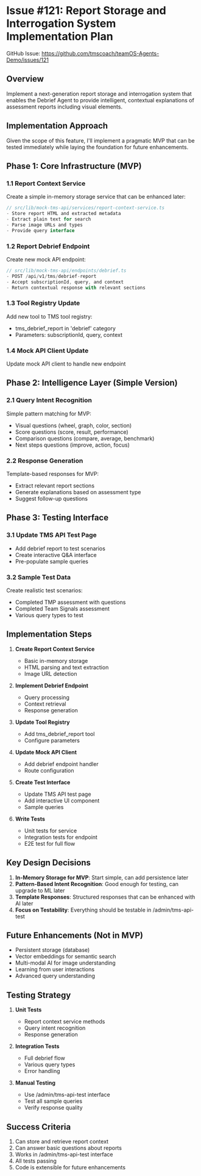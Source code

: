 # Issue #121: Report Storage and Interrogation System Implementation Plan

GitHub Issue: https://github.com/tmscoach/teamOS-Agents-Demo/issues/121

## Overview
Implement a next-generation report storage and interrogation system that enables the Debrief Agent to provide intelligent, contextual explanations of assessment reports including visual elements.

## Implementation Approach
Given the scope of this feature, I'll implement a pragmatic MVP that can be tested immediately while laying the foundation for future enhancements.

## Phase 1: Core Infrastructure (MVP)

### 1.1 Report Context Service
Create a simple in-memory storage service that can be enhanced later:

```typescript
// src/lib/mock-tms-api/services/report-context-service.ts
- Store report HTML and extracted metadata
- Extract plain text for search
- Parse image URLs and types
- Provide query interface
```

### 1.2 Report Debrief Endpoint
Create new mock API endpoint:

```typescript
// src/lib/mock-tms-api/endpoints/debrief.ts
- POST /api/v1/tms/debrief-report
- Accept subscriptionId, query, and context
- Return contextual response with relevant sections
```

### 1.3 Tool Registry Update
Add new tool to TMS tool registry:
- tms_debrief_report in 'debrief' category
- Parameters: subscriptionId, query, context

### 1.4 Mock API Client Update
Update mock API client to handle new endpoint

## Phase 2: Intelligence Layer (Simple Version)

### 2.1 Query Intent Recognition
Simple pattern matching for MVP:
- Visual questions (wheel, graph, color, section)
- Score questions (score, result, performance)
- Comparison questions (compare, average, benchmark)
- Next steps questions (improve, action, focus)

### 2.2 Response Generation
Template-based responses for MVP:
- Extract relevant report sections
- Generate explanations based on assessment type
- Suggest follow-up questions

## Phase 3: Testing Interface

### 3.1 Update TMS API Test Page
- Add debrief report to test scenarios
- Create interactive Q&A interface
- Pre-populate sample queries

### 3.2 Sample Test Data
Create realistic test scenarios:
- Completed TMP assessment with questions
- Completed Team Signals assessment
- Various query types to test

## Implementation Steps

1. **Create Report Context Service**
   - Basic in-memory storage
   - HTML parsing and text extraction
   - Image URL detection

2. **Implement Debrief Endpoint**
   - Query processing
   - Context retrieval
   - Response generation

3. **Update Tool Registry**
   - Add tms_debrief_report tool
   - Configure parameters

4. **Update Mock API Client**
   - Add debrief endpoint handler
   - Route configuration

5. **Create Test Interface**
   - Update TMS API test page
   - Add interactive UI component
   - Sample queries

6. **Write Tests**
   - Unit tests for service
   - Integration tests for endpoint
   - E2E test for full flow

## Key Design Decisions

1. **In-Memory Storage for MVP**: Start simple, can add persistence later
2. **Pattern-Based Intent Recognition**: Good enough for testing, can upgrade to ML later
3. **Template Responses**: Structured responses that can be enhanced with AI later
4. **Focus on Testability**: Everything should be testable in /admin/tms-api-test

## Future Enhancements (Not in MVP)

- Persistent storage (database)
- Vector embeddings for semantic search
- Multi-modal AI for image understanding
- Learning from user interactions
- Advanced query understanding

## Testing Strategy

1. **Unit Tests**
   - Report context service methods
   - Query intent recognition
   - Response generation

2. **Integration Tests**
   - Full debrief flow
   - Various query types
   - Error handling

3. **Manual Testing**
   - Use /admin/tms-api-test interface
   - Test all sample queries
   - Verify response quality

## Success Criteria

1. Can store and retrieve report context
2. Can answer basic questions about reports
3. Works in /admin/tms-api-test interface
4. All tests passing
5. Code is extensible for future enhancements